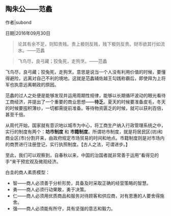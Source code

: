 ## 陶朱公——范蠡

作者|subond

日期|2016年09月30日

> 论其有余不足，则知贵贱。贵上极则反贱，贱下极则反贵。财币欲其行如流水。——范蠡

> 飞鸟尽，良弓藏；狡兔死，走狗烹。——范蠡

飞鸟尽，良弓藏；狡兔死，走狗烹。意思是说当一个人没有利用价值的时候，要懂得避险，远离对自己不利的境地。这就是范蠡辅佐越王勾践称霸后，即使拜为上将军也执意远离朝政的原因。

范蠡的过人之处便是能够发现并运用周期性规律，能够以长期循环波动的眼光看待工商经济，并提出了一个重要的商业思想——**待乏**。夏天的时候要准备皮毛，冬天的时候要囤积薄纱，一切都需提前准备。等待物资匮乏的时候，就可以获利百倍，甚至千倍。

从周代开始，国家就有意识地以城市为中心，将工商生产纳入行政管理系统之中，实行的制度有两个：**坊市制度** 和 **市籍制度**。所谓坊市制度，就是将居民区(坊)和商业区(市)分割开来，由政府规定市场贸易的时间和地点。市籍制度则是对市场内的商贾进行注册登记，实行执照制度。【古人之法，可谓进步。】

至此，我们可以观察到，自春秋以来，中国的治国者就非常善于运用”看得见的手“来干预宏观及微观经济。

白圭的商人素质模型：

* 智——商人必须善于分析形势，具备及时采取正确的经营策略的智慧。  
* 勇——商人必须行动果敢，勇于决策。  
* 仁——商人必须用优质商品和服务对待顾客和供应商，对有恩惠的人要舍得施舍。  
* 强——商人必须能有所守，具有坚强的意志和毅力。
